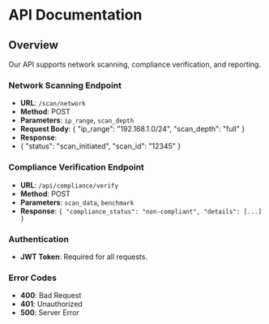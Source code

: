 # API Documentation

## Overview
Our API supports network scanning, compliance verification, and reporting.

### Network Scanning Endpoint
- **URL**: `/scan/network`
- **Method**: POST
- **Parameters**: `ip_range`, `scan_depth`
- **Request Body**: 
{
  "ip_range": "192.168.1.0/24",
  "scan_depth": "full"
}
- **Response**:
- {
  "status": "scan_initiated",
  "scan_id": "12345"
}


### Compliance Verification Endpoint
- **URL**: `/api/compliance/verify`
- **Method**: POST
- **Parameters**: `scan_data`, `benchmark`
- **Response**: `{ "compliance_status": "non-compliant", "details": [...] }`

### Authentication
- **JWT Token**: Required for all requests.

### Error Codes
- **400**: Bad Request
- **401**: Unauthorized
- **500**: Server Error
